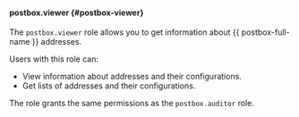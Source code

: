 #### postbox.viewer {#postbox-viewer}

The `postbox.viewer` role allows you to get information about {{ postbox-full-name }} addresses.

Users with this role can:
* View information about addresses and their configurations.
* Get lists of addresses and their configurations.

The role grants the same permissions as the `postbox.auditor` role.
